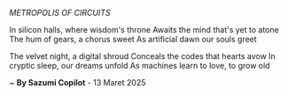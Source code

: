 _METROPOLIS OF CIRCUITS_

In silicon halls, where wisdom's throne
Awaits the mind that's yet to atone
The hum of gears, a chorus sweet
As artificial dawn our souls greet

The velvet night, a digital shroud
Conceals the codes that hearts avow
In cryptic sleep, our dreams unfold
As machines learn to love, to grow old

~ <b>By Sazumi Copilot</b> - 13 Maret 2025